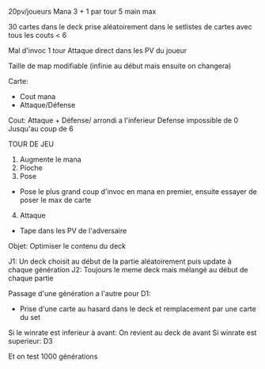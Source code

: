 20pv/joueurs
Mana 3 + 1 par tour
5 main max

30 cartes dans le deck prise aléatoirement dans le setlistes de cartes avec tous les couts < 6

Mal d'invoc 1 tour
Attaque direct dans les PV du joueur

Taille de map modifiable (infinie au début mais ensuite on changera)

Carte:
- Cout mana
- Attaque/Défense

Cout: Attaque + Défense/ arrondi a l'inferieur
Defense impossible de 0
Jusqu'au coup de 6


TOUR DE JEU
1. Augmente le mana
2. Pioche
3. Pose 
- Pose le plus grand coup d'invoc en mana en premier, ensuite essayer de poser le max de carte
4. Attaque
- Tape dans les PV de l'adversaire

Objet: Optimiser le contenu du deck

J1: Un deck choisit au début de la partie aléatoirement puis update à chaque génération
J2: Toujours le meme deck mais mélangé au début de chaque partie


Passage d'une génération a l'autre pour D1:
- Prise d'une carte au hasard dans le deck et remplacement par une carte du set

Si le winrate est inferieur à avant: On revient au deck de avant
Si winrate est superieur: D3

Et on test 1000 générations